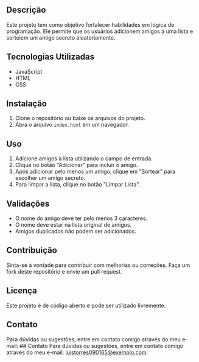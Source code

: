 ## Descrição
Este projeto tem como objetivo fortalecer habilidades em lógica de programação. Ele permite que os usuários adicionem amigos a uma lista e sorteiem um amigo secreto aleatoriamente.

## Tecnologias Utilizadas
- JavaScript
- HTML
- CSS 

## Instalação
1. Clone o repositório ou baixe os arquivos do projeto.
2. Abra o arquivo `index.html` em um navegador.

## Uso
1. Adicione amigos à lista utilizando o campo de entrada.
2. Clique no botão "Adicionar" para incluir o amigo.
3. Após adicionar pelo menos um amigo, clique em "Sortear" para escolher um amigo secreto.
4. Para limpar a lista, clique no botão "Limpar Lista".

## Validações
- O nome do amigo deve ter pelo menos 3 caracteres.
- O nome deve estar na lista original de amigos.
- Amigos duplicados não podem ser adicionados.

## Contribuição
Sinta-se à vontade para contribuir com melhorias ou correções. Faça um fork deste repositório e envie um pull request.

## Licença
Este projeto é de código aberto e pode ser utilizado livremente.

## Contato
Para dúvidas ou sugestões, entre em contato comigo através do meu e-mail: ## Contato
Para dúvidas ou sugestões, entre em contato comigo através do meu e-mail: [luistorres090165@exemplo.com](mailto:luistorres090165@exemplo.com).